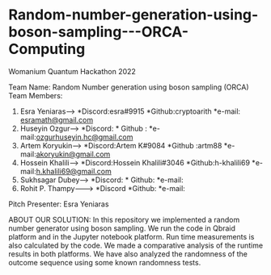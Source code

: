 # Random-number-generation-using-boson-sampling---ORCA-Computing
Womanium Quantum Hackathon 2022

Team Name: Random Number generation using boson sampling (ORCA)
Team Members:
1. Esra Yeniaras--> *Discord:esra#9915   *Github:cryptoarith     *e-mail: esramath@gmail.com
2. Huseyin Ozgur--> *Discord:            * Github :             *e-mail:ozgurhuseyin.hc@gmail.com
3. Artem Koryukin--> *Discord:Artem K#9084   *Github :artm88    *e-mail:akoryukin@gmail.com
4. Hossein Khalili--> *Discord:Hossein Khalili#3046       *Github:h-khalili69      *e-mail:h.khalili69@gmail.com
5. Sukhsagar Dubey--> *Discord:      *  Github:    *e-mail:
6. Rohit P. Thampy---> *Discord       *Github:     *e-mail:



Pitch Presenter: Esra Yeniaras

ABOUT OUR SOLUTION:
In this repository we implemented a random number generator using boson sampling. We run the code in Qbraid platform and in the Jupyter notebook platform. Run time measurements is also calculated by the code.  We made a comparative analysis of the runtime results in both platforms. We have also analyzed the randomness of the outcome sequence using some known randomness tests.
